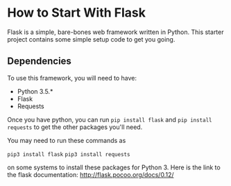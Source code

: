 # How to Start With Flask

Flask is a simple, bare-bones web framework written in Python. 
This starter project contains some simple setup code to get you going.

## Dependencies

To use this framework, you will need to have:
* Python 3.5.*
* Flask
* Requests

Once you have python, you can run `pip install flask` 
and `pip install requests` to get the other packages you'll need.

You may need to run these commands as 

`pip3 install flask` `pip3 install requests`

on some systems to install these packages for Python 3. Here is the link 
to the flask documentation: http://flask.pocoo.org/docs/0.12/
